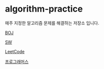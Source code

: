# algorithm-practice
매주 지정한 알고리즘 문제를 해결하는 저장소 입니다.

[BOJ](https://www.acmicpc.net/)

[SW](https://swexpertacademy.com/main/main.do)

[LeetCode](https://leetcode.com/)

[프로그래머스](https://programmers.co.kr/)
